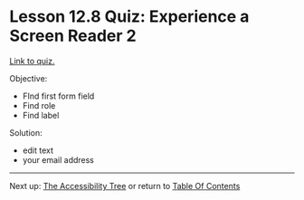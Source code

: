 # Lesson 12.8 Quiz: Experience a Screen Reader 2

[Link to quiz.](http://udacity.github.io/ud891/lesson3-semantics-built-in/03-experience-screen-reader/)

Objective:
- FInd first form field
- Find role
- Find label

Solution:
- edit text
- your email address
- - -
Next up: [The Accessibility Tree](ND024_Part2_Lesson12_09.md) or return to [Table Of Contents](./ND024_TableOfContents.md)
